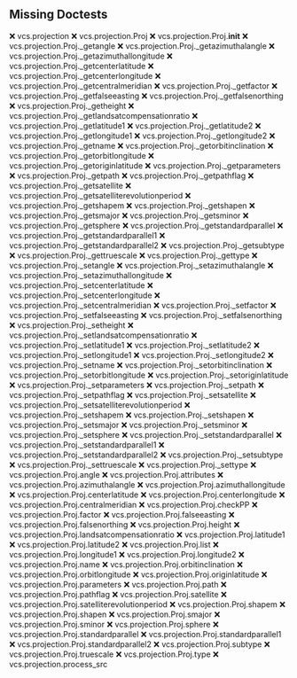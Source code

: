Missing Doctests
----------------
:x:    vcs.projection
:x:    vcs.projection.Proj
:x:    vcs.projection.Proj.__init__
:x:    vcs.projection.Proj._getangle
:x:    vcs.projection.Proj._getazimuthalangle
:x:    vcs.projection.Proj._getazimuthallongitude
:x:    vcs.projection.Proj._getcenterlatitude
:x:    vcs.projection.Proj._getcenterlongitude
:x:    vcs.projection.Proj._getcentralmeridian
:x:    vcs.projection.Proj._getfactor
:x:    vcs.projection.Proj._getfalseeasting
:x:    vcs.projection.Proj._getfalsenorthing
:x:    vcs.projection.Proj._getheight
:x:    vcs.projection.Proj._getlandsatcompensationratio
:x:    vcs.projection.Proj._getlatitude1
:x:    vcs.projection.Proj._getlatitude2
:x:    vcs.projection.Proj._getlongitude1
:x:    vcs.projection.Proj._getlongitude2
:x:    vcs.projection.Proj._getname
:x:    vcs.projection.Proj._getorbitinclination
:x:    vcs.projection.Proj._getorbitlongitude
:x:    vcs.projection.Proj._getoriginlatitude
:x:    vcs.projection.Proj._getparameters
:x:    vcs.projection.Proj._getpath
:x:    vcs.projection.Proj._getpathflag
:x:    vcs.projection.Proj._getsatellite
:x:    vcs.projection.Proj._getsatelliterevolutionperiod
:x:    vcs.projection.Proj._getshapem
:x:    vcs.projection.Proj._getshapen
:x:    vcs.projection.Proj._getsmajor
:x:    vcs.projection.Proj._getsminor
:x:    vcs.projection.Proj._getsphere
:x:    vcs.projection.Proj._getstandardparallel
:x:    vcs.projection.Proj._getstandardparallel1
:x:    vcs.projection.Proj._getstandardparallel2
:x:    vcs.projection.Proj._getsubtype
:x:    vcs.projection.Proj._gettruescale
:x:    vcs.projection.Proj._gettype
:x:    vcs.projection.Proj._setangle
:x:    vcs.projection.Proj._setazimuthalangle
:x:    vcs.projection.Proj._setazimuthallongitude
:x:    vcs.projection.Proj._setcenterlatitude
:x:    vcs.projection.Proj._setcenterlongitude
:x:    vcs.projection.Proj._setcentralmeridian
:x:    vcs.projection.Proj._setfactor
:x:    vcs.projection.Proj._setfalseeasting
:x:    vcs.projection.Proj._setfalsenorthing
:x:    vcs.projection.Proj._setheight
:x:    vcs.projection.Proj._setlandsatcompensationratio
:x:    vcs.projection.Proj._setlatitude1
:x:    vcs.projection.Proj._setlatitude2
:x:    vcs.projection.Proj._setlongitude1
:x:    vcs.projection.Proj._setlongitude2
:x:    vcs.projection.Proj._setname
:x:    vcs.projection.Proj._setorbitinclination
:x:    vcs.projection.Proj._setorbitlongitude
:x:    vcs.projection.Proj._setoriginlatitude
:x:    vcs.projection.Proj._setparameters
:x:    vcs.projection.Proj._setpath
:x:    vcs.projection.Proj._setpathflag
:x:    vcs.projection.Proj._setsatellite
:x:    vcs.projection.Proj._setsatelliterevolutionperiod
:x:    vcs.projection.Proj._setshapem
:x:    vcs.projection.Proj._setshapen
:x:    vcs.projection.Proj._setsmajor
:x:    vcs.projection.Proj._setsminor
:x:    vcs.projection.Proj._setsphere
:x:    vcs.projection.Proj._setstandardparallel
:x:    vcs.projection.Proj._setstandardparallel1
:x:    vcs.projection.Proj._setstandardparallel2
:x:    vcs.projection.Proj._setsubtype
:x:    vcs.projection.Proj._settruescale
:x:    vcs.projection.Proj._settype
:x:    vcs.projection.Proj.angle
:x:    vcs.projection.Proj.attributes
:x:    vcs.projection.Proj.azimuthalangle
:x:    vcs.projection.Proj.azimuthallongitude
:x:    vcs.projection.Proj.centerlatitude
:x:    vcs.projection.Proj.centerlongitude
:x:    vcs.projection.Proj.centralmeridian
:x:    vcs.projection.Proj.checkPP
:x:    vcs.projection.Proj.factor
:x:    vcs.projection.Proj.falseeasting
:x:    vcs.projection.Proj.falsenorthing
:x:    vcs.projection.Proj.height
:x:    vcs.projection.Proj.landsatcompensationratio
:x:    vcs.projection.Proj.latitude1
:x:    vcs.projection.Proj.latitude2
:x:    vcs.projection.Proj.list
:x:    vcs.projection.Proj.longitude1
:x:    vcs.projection.Proj.longitude2
:x:    vcs.projection.Proj.name
:x:    vcs.projection.Proj.orbitinclination
:x:    vcs.projection.Proj.orbitlongitude
:x:    vcs.projection.Proj.originlatitude
:x:    vcs.projection.Proj.parameters
:x:    vcs.projection.Proj.path
:x:    vcs.projection.Proj.pathflag
:x:    vcs.projection.Proj.satellite
:x:    vcs.projection.Proj.satelliterevolutionperiod
:x:    vcs.projection.Proj.shapem
:x:    vcs.projection.Proj.shapen
:x:    vcs.projection.Proj.smajor
:x:    vcs.projection.Proj.sminor
:x:    vcs.projection.Proj.sphere
:x:    vcs.projection.Proj.standardparallel
:x:    vcs.projection.Proj.standardparallel1
:x:    vcs.projection.Proj.standardparallel2
:x:    vcs.projection.Proj.subtype
:x:    vcs.projection.Proj.truescale
:x:    vcs.projection.Proj.type
:x:    vcs.projection.process_src

